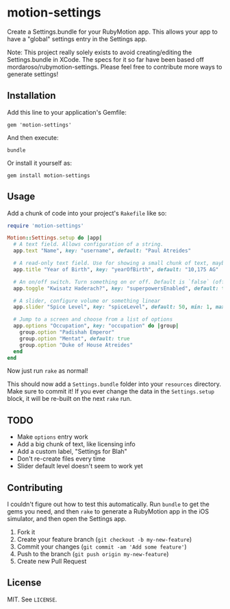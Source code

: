 # motion-settings

Create a Settings.bundle for your RubyMotion app. This allows your app to have a "global" settings entry in the Settings app.

Note: This project really solely exists to avoid creating/editing the Settings.bundle in XCode. The specs for it so far have been based off mordaroso/rubymotion-settings. Please feel free to contribute more ways to generate settings!

## Installation

Add this line to your application's Gemfile:

    gem 'motion-settings'

And then execute:

    bundle

Or install it yourself as:

    gem install motion-settings

## Usage

Add a chunk of code into your project's `Rakefile` like so:

``` ruby
require 'motion-settings'

Motion::Settings.setup do |app|
  # A text field. Allows configuration of a string.
  app.text "Name", key: "username", default: "Paul Atreides"

  # A read-only text field. Use for showing a small chunk of text, maybe a version number
  app.title "Year of Birth", key: "yearOfBirth", default: "10,175 AG"

  # An on/off switch. Turn something on or off. Default is `false` (off).
  app.toggle "Kwisatz Haderach?", key: "superpowersEnabled", default: true

  # A slider, configure volume or something linear
  app.slider "Spice Level", key: "spiceLevel", default: 50, min: 1, max: 100

  # Jump to a screen and choose from a list of options
  app.options "Occupation", key: "occupation" do |group|
    group.option "Padishah Emperor"
    group.option "Mentat", default: true
    group.option "Duke of House Atreides"
  end
end
```

Now just run `rake` as normal!

This should now add a `Settings.bundle` folder into your `resources` directory. Make sure to commit it! If you ever change the data in the `Settings.setup` block, it will be re-built on the next `rake` run.

## TODO

* Make `options` entry work
* Add a big chunk of text, like licensing info
* Add a custom label, "Settings for Blah"
* Don't re-create files every time
* Slider default level doesn't seem to work yet

## Contributing

I couldn't figure out how to test this automatically. Run `bundle` to get the gems you need, and then `rake` to generate a RubyMotion app in the iOS simulator, and then open the Settings app.

1. Fork it
2. Create your feature branch (`git checkout -b my-new-feature`)
3. Commit your changes (`git commit -am 'Add some feature'`)
4. Push to the branch (`git push origin my-new-feature`)
5. Create new Pull Request

## License

MIT. See `LICENSE`.
